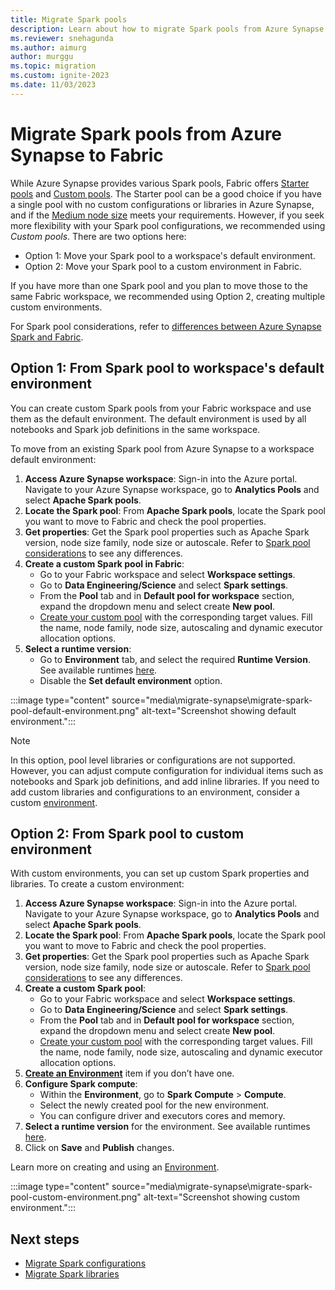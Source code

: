 ```yaml
---
title: Migrate Spark pools
description: Learn about how to migrate Spark pools from Azure Synapse Spark to Fabric.
ms.reviewer: snehagunda
ms.author: aimurg
author: murggu
ms.topic: migration
ms.custom: ignite-2023
ms.date: 11/03/2023
---
```


# Migrate Spark pools from Azure Synapse to Fabric

While Azure Synapse provides various Spark pools, Fabric offers [Starter pools](configure-starter-pools.md) and [Custom pools](create-custom-spark-pools.md). The Starter pool can be a good choice if you have a single pool with no custom configurations or libraries in Azure Synapse, and if the [Medium node size](spark-compute.md) meets your requirements. However, if you seek more flexibility with your Spark pool configurations, we recommended using *Custom pools*. There are two options here: 

* Option 1: Move your Spark pool to a workspace's default environment.
* Option 2: Move your Spark pool to a custom environment in Fabric. 

If you have more than one Spark pool and you plan to move those to the same Fabric workspace, we recommended using Option 2, creating multiple custom environments.

For Spark pool considerations, refer to [differences between Azure Synapse Spark and Fabric](NEEDLINK).

## Option 1: From Spark pool to workspace's default environment

You can create custom Spark pools from your Fabric workspace and use them as the default environment. The default environment is used by all notebooks and Spark job definitions in the same workspace. 

To move from an existing Spark pool from Azure Synapse to a workspace default environment:

1. **Access Azure Synapse workspace**: Sign-in into the Azure portal. Navigate to your Azure Synapse workspace, go to **Analytics Pools** and select **Apache Spark pools**.
1.	**Locate the Spark pool**: From **Apache Spark pools**, locate the Spark pool you want to move to Fabric and check the pool properties. 
1.	**Get properties**: Get the Spark pool properties such as Apache Spark version, node size family, node size or autoscale. Refer to [Spark pool considerations](NEEDLINK) to see any differences.
1.	**Create a custom Spark pool in Fabric**:
    * Go to your Fabric workspace and select **Workspace settings**.
    * Go to **Data Engineering/Science** and select **Spark settings**.
    * From the **Pool** tab and in **Default pool for workspace** section, expand the dropdown menu and select create **New pool**.
    * [Create your custom pool](create-custom-spark-pools.md) with the corresponding target values. Fill the name, node family, node size, autoscaling and dynamic executor allocation options.
5.	**Select a runtime version**:
    * Go to **Environment** tab, and select the required **Runtime Version**. See available runtimes [here](runtime.md).
    * Disable the **Set default environment** option.

:::image type="content" source="media\migrate-synapse\migrate-spark-pool-default-environment.png" alt-text="Screenshot showing default environment.":::

> [!NOTE]
> In this option, pool level libraries or configurations are not supported. However, you can adjust compute configuration for individual items such as notebooks and Spark job definitions, and add inline libraries. If you need to add custom libraries and configurations to an environment, consider a custom [environment](environment-overview.md).

## Option 2: From Spark pool to custom environment

With custom environments, you can set up custom Spark properties and libraries. To create a custom environment:

1. **Access Azure Synapse workspace**: Sign-in into the Azure portal. Navigate to your Azure Synapse workspace, go to **Analytics Pools** and select **Apache Spark pools**.
1.	**Locate the Spark pool**: From **Apache Spark pools**, locate the Spark pool you want to move to Fabric and check the pool properties. 
1.	**Get properties**: Get the Spark pool properties such as Apache Spark version, node size family, node size or autoscale. Refer to [Spark pool considerations](NEEDLINK) to see any differences.
1.	**Create a custom Spark pool**:
    * Go to your Fabric workspace and select **Workspace settings**.
    * Go to **Data Engineering/Science** and select **Spark settings**.
    * From the **Pool** tab and in **Default pool for workspace** section, expand the dropdown menu and select create **New pool**.
    * [Create your custom pool](create-custom-spark-pools.md) with the corresponding target values. Fill the name, node family, node size, autoscaling and dynamic executor allocation options.
1.	**[Create an Environment](create-and-use-environment.md)** item if you don’t have one.
1.	**Configure Spark compute**:
    * Within the **Environment**, go to **Spark Compute** > **Compute**.
    * Select the newly created pool for the new environment.
    * You can configure driver and executors cores and memory. 
1.  **Select a runtime version** for the environment. See available runtimes [here](runtime.md).
1.	Click on **Save** and **Publish** changes.

Learn more on creating and using an [Environment](create-and-use-environment.md).

:::image type="content" source="media\migrate-synapse\migrate-spark-pool-custom-environment.png" alt-text="Screenshot showing custom environment.":::

## Next steps

- [Migrate Spark configurations](migrate-synapse-spark-configurations.md)
- [Migrate Spark libraries](migrate-synapse-spark-libraries.md)